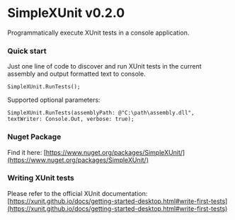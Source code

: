 # SimpleXUnit v0.2.0
Programmatically execute XUnit tests in a console application.

### Quick start
Just one line of code to discover and run XUnit tests in the current assembly and output formatted text to console.
```
SimpleXUnit.RunTests();
```

Supported optional parameters:
```
SimpleXUnit.RunTests(assemblyPath: @"C:\path\assembly.dll", textWriter: Console.Out, verbose: true);
```
### Nuget Package
Find it here: [https://www.nuget.org/packages/SimpleXUnit/](https://www.nuget.org/packages/SimpleXUnit/)

### Writing XUnit tests
Please refer to the official XUnit documentation: [https://xunit.github.io/docs/getting-started-desktop.html#write-first-tests](https://xunit.github.io/docs/getting-started-desktop.html#write-first-tests)
